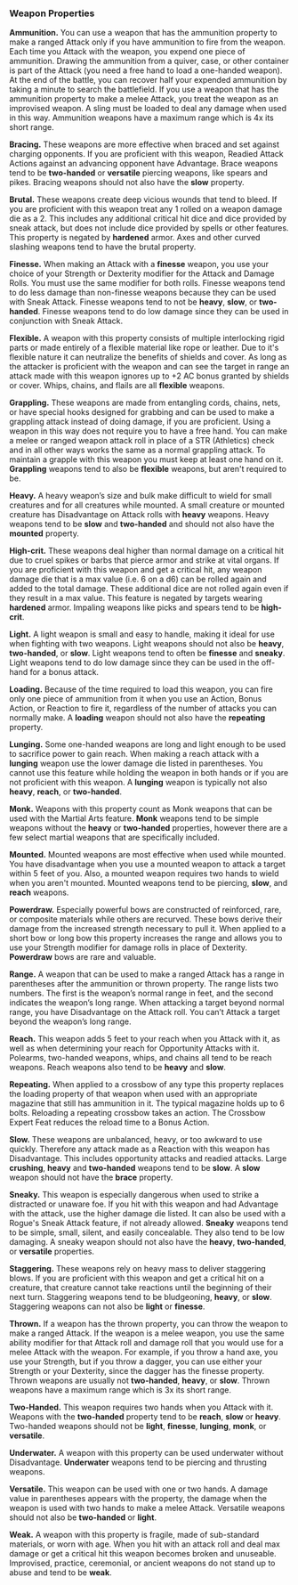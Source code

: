 ### Weapon Properties

**Ammunition.** You can use a weapon that has the ammunition property to make a ranged Attack only if you have ammunition to fire from the weapon. Each time you Attack with the weapon, you expend one piece of ammunition. Drawing the ammunition from a quiver, case, or other container is part of the Attack (you need a free hand to load a one-handed weapon). At the end of the battle, you can recover half your expended ammunition by taking a minute to search the battlefield. If you use a weapon that has the ammunition property to make a melee Attack, you treat the weapon as an improvised weapon. A sling must be loaded to deal any damage when used in this way. Ammunition weapons have a maximum range which is 4x its short range.

**Bracing.** These weapons are more effective when braced and set against charging opponents. If you are proficient with this weapon, Readied Attack Actions against an advancing opponent have Advantage. Brace weapons tend to be **two-handed** or **versatile** piercing weapons, like spears and pikes. Bracing weapons should not also have the **slow** property.

**Brutal.** These weapons create deep vicious wounds that tend to bleed. If you are proficient with this weapon treat any 1 rolled on a weapon damage die as a 2. This includes any additional critical hit dice and dice provided by sneak attack, but does not include dice provided by spells or other features. This property is negated by **hardened** armor. Axes and other curved slashing weapons tend to have the brutal property. 

**Finesse.** When making an Attack with a **finesse** weapon, you use your choice of your Strength or Dexterity modifier for the Attack and Damage Rolls. You must use the same modifier for both rolls. Finesse weapons tend to do less damage than non-finesse weapons because they can be used with Sneak Attack. Finesse weapons tend to not be **heavy**, **slow**, or **two-handed**. Finesse weapons tend to do low damage since they can be used in conjunction with Sneak Attack.

**Flexible.** A weapon with this property consists of multiple interlocking rigid parts or made entirely of a flexible material like rope or leather. Due to it's flexible nature it can neutralize the benefits of shields and cover. As long as the attacker is proficient with the weapon and can see the target in range an attack made with this weapon ignores up to +2 AC bonus granted by shields or cover. Whips, chains, and flails are all **flexible** weapons.

**Grappling.** These weapons are made from entangling cords, chains, nets, or have special hooks designed for grabbing and can be used to make a grappling attack instead of doing damage, if you are proficient. Using a weapon in this way does not require you to have a free hand. You can make a melee or ranged weapon attack roll in place of a STR (Athletics) check and in all other ways works the same as a normal grappling attack. To maintain a grapple with this weapon you must keep at least one hand on it. **Grappling** weapons tend to also be **flexible** weapons, but aren't required to be.

**Heavy.** A heavy weapon’s size and bulk make difficult to wield for small creatures and for all creatures while mounted. A small creature or mounted creature has Disadvantage on Attack rolls with **heavy** weapons. Heavy weapons tend to be **slow** and **two-handed** and should not also have the **mounted** property.

**High-crit.** These weapons deal higher than normal damage on a critical hit due to cruel spikes or barbs that pierce armor and strike at vital organs. If you are proficient with this weapon and get a critical hit, any weapon damage die that is a max value (i.e. 6 on a d6) can be rolled again and added to the total damage. These additional dice are not rolled again even if they result in a max value. This feature is negated by targets wearing **hardened** armor. Impaling weapons like picks and spears tend to be **high-crit**.

**Light.** A light weapon is small and easy to handle, making it ideal for use when fighting with two weapons. Light weapons should not also be **heavy**, **two-handed**, or **slow**. Light weapons tend to often be **finesse** and **sneaky**. Light weapons tend to do low damage since they can be used in the off-hand for a bonus attack.

**Loading.** Because of the time required to load this weapon, you can fire only one piece of ammunition from it when you use an Action, Bonus Action, or Reaction to fire it, regardless of the number of attacks you can normally make. A **loading** weapon should not also have the **repeating** property.

**Lunging.** Some one-handed weapons are long and light enough to be used to sacrifice power to gain reach. When making a reach attack with a **lunging** weapon use the lower damage die listed in parentheses. You cannot use this feature while holding the weapon in both hands or if you are not proficient with this weapon. A **lunging** weapon is typically not also **heavy**, **reach**, or **two-handed**.

**Monk.** Weapons with this property count as Monk weapons that can be used with the Martial Arts feature. **Monk** weapons tend to be simple weapons without the **heavy** or **two-handed** properties, however there are a few select martial weapons that are specifically included.

**Mounted.** Mounted weapons are most effective when used while mounted. You have disadvantage when you use a mounted weapon to attack a target within 5 feet of you. Also, a mounted weapon requires two hands to wield when you aren't mounted. Mounted weapons tend to be piercing, **slow**, and **reach** weapons.

**Powerdraw.** Especially powerful bows are constructed of reinforced, rare, or composite materials while others are recurved. These bows derive their damage from the increased strength necessary to pull it. When applied to a short bow or long bow this property increases the range and allows you to use your Strength modifier for damage rolls in place of Dexterity. **Powerdraw** bows are rare and valuable.

**Range.** A weapon that can be used to make a ranged Attack has a range in parentheses after the ammunition or thrown property. The range lists two numbers. The first is the weapon’s normal range in feet, and the second indicates the weapon’s long range. When attacking a target beyond normal range, you have Disadvantage on the Attack roll. You can’t Attack a target beyond the weapon’s long range.

**Reach.** This weapon adds 5 feet to your reach when you Attack with it, as well as when determining your reach for Opportunity Attacks with it. Polearms, two-handed weapons, whips, and chains all tend to be reach weapons. Reach weapons also tend to be **heavy** and **slow**.

**Repeating.** When applied to a crossbow of any type this property replaces the loading property of that weapon when used with an appropriate magazine that still has ammunition in it. The typical magazine holds up to 6 bolts. Reloading a repeating crossbow takes an action. The Crossbow Expert Feat reduces the reload time to a Bonus Action.

**Slow.** These weapons are unbalanced, heavy, or too awkward to use quickly. Therefore any attack made as a Reaction with this weapon has Disadvantage. This includes opportunity attacks and readied attacks. Large **crushing**, **heavy** and **two-handed** weapons tend to be **slow**. A **slow** weapon should not have the **brace** property.

**Sneaky.** This weapon is especially dangerous when used to strike a distracted or unaware foe. If you hit with this weapon and had Advantage with the attack, use the higher damage die listed. It can also be used with a Rogue's Sneak Attack feature, if not already allowed. **Sneaky** weapons tend to be simple, small, silent, and easily concealable. They also tend to be low damaging. A sneaky weapon should not also have the **heavy**, **two-handed**, or **versatile** properties.

**Staggering.** These weapons rely on heavy mass to deliver staggering blows. If you are proficient with this weapon and get a critical hit on a creature, that creature cannot take reactions until the beginning of their next turn. Staggering weapons tend to be bludgeoning, **heavy**, or **slow**. Staggering weapons can not also be **light** or **finesse**.

**Thrown.** If a weapon has the thrown property, you can throw the weapon to make a ranged Attack. If the weapon is a melee weapon, you use the same ability modifier for that Attack roll and damage roll that you would use for a melee Attack with the weapon. For example, if you throw a hand axe, you use your Strength, but if you throw a dagger, you can use either your Strength or your Dexterity, since the dagger has the finesse property. Thrown weapons are usually not **two-handed**, **heavy**, or **slow**. Thrown weapons have a maximum range which is 3x its short range.

**Two-Handed.** This weapon requires two hands when you Attack with it. Weapons with the **two-handed** property tend to be **reach**, **slow** or **heavy**. Two-handed weapons should not be **light**, **finesse**, **lunging**, **monk**, or **versatile**.

**Underwater.** A weapon with this property can be used underwater without Disadvantage. **Underwater** weapons tend to be piercing and thrusting weapons.

**Versatile.** This weapon can be used with one or two hands. A damage value in parentheses appears with the property, the damage when the weapon is used with two hands to make a melee Attack. Versatile weapons should not also be **two-handed** or **light**.

**Weak.** A weapon with this property is fragile, made of sub-standard materials, or worn with age. When you hit with an attack roll and deal max damage or get a critical hit this weapon becomes broken and unuseable. Improvised, practice, ceremonial, or ancient weapons do not stand up to abuse and tend to be **weak**.
